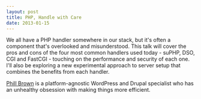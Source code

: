 ```yaml
---
layout: post
title: PHP, Handle with Care
date: 2013-01-15
---
```


We all have a PHP handler somewhere in our stack, but it's often a component that's overlooked and misunderstood. This talk will cover the pros and cons of the four most common handlers used today - suPHP, DSO, CGI and FastCGI - touching on the performance and security of each one. I'll also be exploring a new experimental approach to server setup that combines the benefits from each handler.

[Phill Brown][1] is a platform-agnostic WordPress and Drupal specialist who has an unhealthy obsession with making things more efficient.

[1]: http://twitter.com/phill_brown
